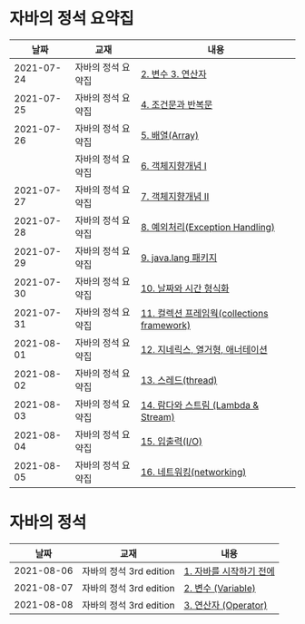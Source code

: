 # 자바의 정석 요약집


날짜 | 교재 | 내용
-----|------|------
|2021-07-24|자바의 정석 요약집|[2. 변수 3. 연산자](https://jungdami-ing.tistory.com/entry/%EC%9E%90%EB%B0%94%EC%9D%98-%EC%A0%95%EC%84%9D-%EC%9A%94%EC%95%BD%EC%A7%91?category=980034)
|2021-07-25|자바의 정석 요약집|[4. 조건문과 반복문](https://jungdami-ing.tistory.com/entry/%EC%9E%90%EB%B0%94%EC%9D%98-%EC%A0%95%EC%84%9D-%EC%9A%94%EC%95%BD%EC%A7%91-4-%EC%A1%B0%EA%B1%B4%EB%AC%B8%EA%B3%BC-%EB%B0%98%EB%B3%B5%EB%AC%B8)
|2021-07-26|자바의 정석 요약집|[5. 배열(Array)](https://jungdami-ing.tistory.com/entry/%EC%9E%90%EB%B0%94%EC%9D%98-%EC%A0%95%EC%84%9D-%EC%9A%94%EC%95%BD%EC%A7%91-5-%EB%B0%B0%EC%97%B4array)
||자바의 정석 요약집|[6. 객체지향개념 Ⅰ](https://jungdami-ing.tistory.com/entry/%EC%9E%90%EB%B0%94%EC%9D%98-%EC%A0%95%EC%84%9D-%EC%9A%94%EC%95%BD%EC%A7%91-6-%EA%B0%9D%EC%B2%B4%EC%A7%80%ED%96%A5%EA%B0%9C%EB%85%90-%E2%85%A0)
|2021-07-27|자바의 정석 요약집|[7. 객체지향개념 Ⅱ](https://jungdami-ing.tistory.com/entry/%EC%9E%90%EB%B0%94%EC%9D%98-%EC%A0%95%EC%84%9D-%EC%9A%94%EC%95%BD%EC%A7%91-7-%EA%B0%9D%EC%B2%B4%EC%A7%80%ED%96%A5%EA%B0%9C%EB%85%90-%E2%85%A1)
|2021-07-28|자바의 정석 요약집|[8. 예외처리(Exception Handling)](https://jungdami-ing.tistory.com/entry/%EC%9E%90%EB%B0%94%EC%9D%98-%EC%A0%95%EC%84%9D-%EC%9A%94%EC%95%BD%EC%A7%91-8-%EC%98%88%EC%99%B8%EC%B2%98%EB%A6%AC-exception-handling)
|2021-07-29|자바의 정석 요약집|[9. java.lang 패키지](https://jungdami-ing.tistory.com/entry/%EC%9E%90%EB%B0%94%EC%9D%98-%EC%A0%95%EC%84%9D-%EC%9A%94%EC%95%BD%EC%A7%91-9-javalang-%ED%8C%A8%ED%82%A4%EC%A7%80)
|2021-07-30|자바의 정석 요약집|[10. 날짜와 시간 형식화](https://jungdami-ing.tistory.com/entry/%EC%9E%90%EB%B0%94%EC%9D%98-%EC%A0%95%EC%84%9D-%EC%9A%94%EC%95%BD%EC%A7%91-10-%EB%82%A0%EC%A7%9C%EC%99%80-%EC%8B%9C%EA%B0%84-%ED%98%95%EC%8B%9D%ED%99%94)
|2021-07-31|자바의 정석 요약집|[11. 컬렉션 프레임웍(collections framework)](https://jungdami-ing.tistory.com/m/entry/%EC%9E%90%EB%B0%94%EC%9D%98-%EC%A0%95%EC%84%9D-%EC%9A%94%EC%95%BD%EC%A7%91-11-%EC%BB%AC%EB%A0%89%EC%85%98-%ED%94%84%EB%A0%88%EC%9E%84%EC%9B%8Dcollections-framework)
|2021-08-01|자바의 정석 요약집|[12. 지네릭스, 열거형, 애너테이션](https://jungdami-ing.tistory.com/entry/%EC%9E%90%EB%B0%94%EC%9D%98-%EC%A0%95%EC%84%9D-%EC%9A%94%EC%95%BD%EC%A7%91-12-%EC%A7%80%EB%84%A4%EB%A6%AD%EC%8A%A4-%EC%97%B4%EA%B1%B0%ED%98%95-%EC%95%A0%EB%84%88%ED%85%8C%EC%9D%B4%EC%85%98?category=980034)
|2021-08-02|자바의 정석 요약집|[13. 스레드(thread)](https://jungdami-ing.tistory.com/entry/%EC%9E%90%EB%B0%94%EC%9D%98-%EC%A0%95%EC%84%9D-%EC%9A%94%EC%95%BD%EC%A7%91-13-%EC%8A%A4%EB%A0%88%EB%93%9Cthread)
|2021-08-03|자바의 정석 요약집|[14. 람다와 스트림 (Lambda & Stream)](https://jungdami-ing.tistory.com/entry/%EC%9E%90%EB%B0%94%EC%9D%98-%EC%A0%95%EC%84%9D-%EC%9A%94%EC%95%BD%EC%A7%91-14-%EB%9E%8C%EB%8B%A4%EC%99%80-%EC%8A%A4%ED%8A%B8%EB%A6%BC-Lambda-Stream)
|2021-08-04|자바의 정석 요약집|[15. 입출력(I/O)](https://jungdami-ing.tistory.com/entry/%EC%9E%90%EB%B0%94%EC%9D%98-%EC%A0%95%EC%84%9D-%EC%9A%94%EC%95%BD%EC%A7%91-15-%EC%9E%85%EC%B6%9C%EB%A0%A5-IO)
|2021-08-05|자바의 정석 요약집|[16. 네트워킹(networking)](https://jungdami-ing.tistory.com/m/entry/%EC%9E%90%EB%B0%94%EC%9D%98-%EC%A0%95%EC%84%9D-%EC%9A%94%EC%95%BD%EC%A7%91-16-%EB%84%A4%ED%8A%B8%EC%9B%8C%ED%82%B9networking?category=980034)




# 자바의 정석



날짜 | 교재 | 내용
-----|------|------
|2021-08-06|자바의 정석 3rd edition|[1. 자바를 시작하기 전에](https://jungdami-ing.tistory.com/m/entry/Chapter-1-%EC%9E%90%EB%B0%94%EB%A5%BC-%EC%8B%9C%EC%9E%91%ED%95%98%EA%B8%B0-%EC%A0%84%EC%97%90)
|2021-08-07|자바의 정석 3rd edition|[2. 변수 (Variable)](https://jungdami-ing.tistory.com/entry/Chapter-2-%EB%B3%80%EC%88%98-Variable)
|2021-08-08|자바의 정석 3rd edition|[3. 연산자 (Operator)](https://jungdami-ing.tistory.com/entry/%EC%9E%90%EB%B0%94%EC%9D%98-%EC%A0%95%EC%84%9D-3-%EC%97%B0%EC%82%B0%EC%9E%90Operator)
